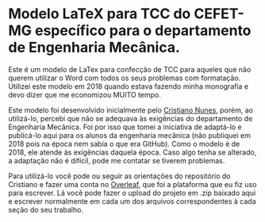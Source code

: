 # Modelo LaTeX para TCC do CEFET-MG específico para o departamento de Engenharia Mecânica.

Este é um modelo de LaTex para confecção de TCC para aqueles que não querem utilizar o Word com todos os seus problemas com formatação. Utilizei este modelo em 2018 quando estava fazendo minha monografia e devo dizer que me economizou MUITO tempo.

Este modelo foi desenvolvido inicialmente pelo [Cristiano Nunes](https://github.com/cfgnunes/latex-cefetmg), porém, ao utilizá-lo, percebi que não se adequava às exigências do departamento de Engenharia Mecânica. Foi por isso que tomei a iniciativa de adaptá-lo e publicá-lo aqui para os alunos da engenharia mecânica (não publiquei em 2018 pois na época nem sabia o que era GitHub). Como o modelo é de 2018, ele atende às exigências daquela época. Caso algo tenha se alterado, a adaptação não é difícil, pode me contatar se tiverem problemas.

Para utilizá-lo você pode ou seguir as orientações do repositório do Cristiano e fazer uma conta no [Overleaf](https://www.overleaf.com/), que foi a plataforma que eu fiz uso para escrever. Lá você pode fazer o upload do projeto em .zip baixado aqui e escrever normalmente em cada um dos arquivos correspondentes à cada seção do seu trabalho.
